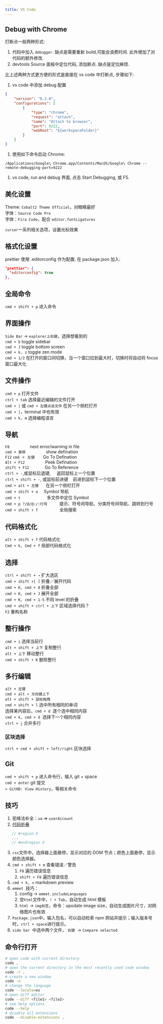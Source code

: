 ```yaml
---
title: VS Code
---
```


## Debug with Chrome

打断点一般两种形式:

1. 代码中加入 `debugger`. 缺点是需要重新 build,可能会浪费时间. 此外增加了对代码的额外修改.
1. devtools Source 面板中定位代码, 添加断点. 缺点是定位麻烦.

比上述两种方式更方便的形式是直接在 vs code 中打断点, 步骤如下:

1. vs code 中添加 debug 配置
  ```json
  {
      "version": "0.2.0",
      "configurations": [
          {
              "type": "chrome",
              "request": "attach",
              "name": "Attach to browser",
              "port": 9222,
              "webRoot": "${workspaceFolder}"
          }
      ]
  }
  ```
1. 使用如下命令启动 Chrome:
  ```shell
  /Applications/Google\ Chrome.app/Contents/MacOS/Google\ Chrome --remote-debugging-port=9222
  ```
1. vs code, run and debug 界面, 点击 Start Debugging, 或 F5.

## 美化设置

Theme: `Cobalt2 Theme Official`，对眼睛最好  
字体：`Source Code Pro`  
字体：`Fira Code`，配合 `editor.fontLigatures`

`cursor`一系列相关选项，设置光标效果

## 格式化设置
prettier 使用 .editorconfig 作为配置, 在 package.json 加入:
```json
"prettier": {
  "editorconfig": true
},
```

## 全局命令

`cmd + shift + p` 进入命令

## 界面操作

`Side Bar` -> `explorer上右键`，选择想看到的  
`cmd + b` toggle sidebar  
`cmd + J` toggle bottom screen  
`cmd + k, z` toggle zen mode  
`cmd + 1/2` 在打开的窗口间切换，当一个窗口拉到最大时，切换时将自动将 focus 窗口最大化

## 文件操作

`cmd + p` 打开文件  
`ctrl + tab` 选择最近编辑的文件打开  
`cmd + |` 或 `cmd + 左键点击文件` 在另一个侧栏打开  
`cmd + |`，terminal 中也有效  
`cmd + k, m` 选择编程语言

## 导航

`F8`                 next error/warning in file  
`cmd + 悬停`                 show defination  
`F12` `cmd ＋ 左键`       Go To Defination  
`Alt + F12`                 Peek Defination  
`shift + F12`             Go To Reference  
`ctrl + -`,或鼠标后退键,     返回鼠标上一个位置  
`ctrl + shift + -`, 或鼠标前进键    前进到鼠标下一个位置  
`cmd + alt + 左键`      在另一个侧栏打开  
`cmd + shift + o`     Symbol 导航  
`cmd + t`                      多文件中定位 Symbol  
`cmd + p ?/@/@:/:行号`          提示、符号间导航、分类符号间导航、跳转到行号  
`cmd + shift + f`                  全局搜索

## 代码格式化

`alt + shift + f` 代码格式化  
`Cmd + k, Cmd + f` 局部代码格式化

## 选择

`ctrl + shift + →` 扩大选区  
`cmd + shift +[ ]` 折叠／展开代码  
`cmd + K, cmd + 0` 折叠全部  
`cmd + K, cmd + J` 展开全部  
`cmd + K, cmd + 1-5` 不同 level 的折叠  
`cmd + shift + ctrl + 上下` 区域选择代码 ?  
`F2` 重构名称

## 整行操作

`cmd + i` 选择当前行  
`alt + shift + 上下` 复制整行  
`alt + 上下` 移动整行  
`cmd + shift + K` 删除整行

## 多行编辑

`alt + 左键`  
`cmd + alt + 方向键上下`   
`alt + shift + 鼠标拖拽`  
`cmd + shift + l` 选中所有相同的单词  
选择某内容后，`cmd + d`  逐个选中相同内容  
`cmd + k, cmd + d`  选择下一个相同内容  
`ctrl + j` 合并多行

### 区块选择

`ctrl + cmd + shift + left/right` 区块选择

## Git

`cmd + shift + p` 进入命令行，输入 git + space  
`cmd + enter` git 提交  
`> GitHD: View History`，等相关命令

## 技巧

1. 驼峰法补全：`ua` => `userAccount`
2. [代码折叠](https://code.visualstudio.com/updates/v1_17#_folding-regions)

```javascript
   // #region X
   ...
   // #endregion X

```

3. `css`文件中，选择器上面悬停，显示对应的 DOM 节点；颜色上面悬停，显示颜色选择器。
4. `cmd + shift + m` 查看错误／警告
    1. `F8` 遍历错误信息
    1. `shift + F8` 遍历错误信息
5. `cmd + k, v` markdown preview
6. `emmet`  技巧：
    1. config -> `emmet.includeLanguages`
    1. 空`html`文件中，`! + Tab`，自动生成 html 模板
    1. `html` -> `img标签`，命令：upodate image size，自动生成图片尺寸，对网络图片也有效
7. `Package.json`中，输入包名，可以自动检索 npm 网站并提示；输入版本号时，`ctrl + space`进行提示。
8. `side bar`  中选中两个文件， `右键`  -> `Compare selected`

## 命令行打开

```bash
# open code with current directory
code .
# open the current directory in the most recently used code window
code -r .
# create a new window
code -n
# change the language
code --locale=es
# open diff editor
code --diff <file1> <file2>
# see help options
code --help
# disable all extensions
code --disable-extensions .
```
